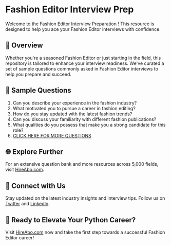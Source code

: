 # Fashion Editor Interview Prep

Welcome to the Fashion Editor Interview Preparation ! This resource is designed to help you ace your Fashion Editor interviews with confidence.

## 🚀 Overview

Whether you're a seasoned Fashion Editor or just starting in the field, this repository is tailored to enhance your interview readiness. We've curated a set of sample questions commonly asked in Fashion Editor interviews to help you prepare and succeed.

## 📝 Sample Questions

1. Can you describe your experience in the fashion industry?
2. What motivated you to pursue a career in fashion editing?
3. How do you stay updated with the latest fashion trends?
4. Can you discuss your familiarity with different fashion publications?
5. What qualities do you possess that make you a strong candidate for this role?
6. [CLICK HERE FOR MORE QUESTIONS](https://hireabo.com/job/6_1_10/Fashion%20Editor)

## 🌐 Explore Further

For an extensive question bank and more resources across 5,000 fields, visit [HireAbo.com](https://www.hireabo.com).

## 📱 Connect with Us

Stay updated on the latest industry insights and interview tips. Follow us on [Twitter](https://twitter.com/hireabo) and [LinkedIn](https://www.linkedin.com/in/hire-abo-3609972a8/).

## 🚀 Ready to Elevate Your Python Career?

Visit [HireAbo.com](https://www.hireabo.com) now and take the first step towards a successful Fashion Editor career!
